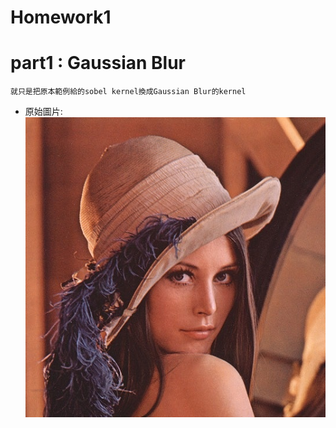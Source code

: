 # Homework1



# part1 : Gaussian Blur
    就只是把原本範例給的sobel kernel換成Gaussian Blur的kernel
* 原始圖片:
    ![](https://github.com/twyayaya/ee6470/blob/master/HW1/part1/lena.bmp)
